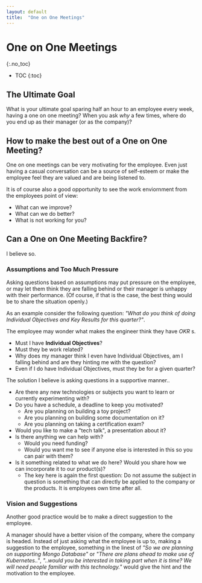 ```yaml
---
layout: default
title:  "One on One Meetings"
---
```


# One on One Meetings
{:.no_toc}

* TOC
{:toc}

## The Ultimate Goal
What is your ultimate goal sparing half an hour to an employee every week, having a one on one meeting? When you ask _why_ a few times, where do you end up as their manager (or as the company)?

## How to make the best out of a One on One Meeting?
One on one meetings can be very motivating for the employee. Even just having a casual conversation can be a source of self-esteem or make the employee feel they are valued and are being listened to.

It is of course also a good opportunity to see the work enviornment from the employees point of view:

- What can we improve?
- What can we do better?
- What is not working for you?

## Can a One on One Meeting Backfire?
I believe so. 

### Assumptions and Too Much Pressure
Asking questions based on assumptions may put pressure on the employee, or may let them think they are falling behind or their manager is unhappy with their performance. (Of course, if that is the case, the best thing would be to share the situation openly.) 

As an example consider the following question: _"What do you think of doing Individual Objectives and Key Results for this quarter?"_. 

The employee may wonder what makes the engineer think they have _OKR_ s. 

- Must I have __Individual Objectives__? 
- Must they be work related? 
- Why does my manager think I even have Individual Objectives, am I falling behind and are they hinting me with the question?
- Even if I do have Individual Objectives, must they be for a given quarter?

The solution I believe is asking questions in a supportive manner..

- Are there any new technologies or subjects you want to learn or currently experimenting with?
- Do you have a schedule, a deadline to keep you motivated?
  - Are you planning on building a toy project?
  - Are you planning on building some documentation on it?
  - Are you planning on taking a certification exam?
- Would you like to make a "tech talk", a presentation about it?
- Is there anything we can help with? 
  - Would you need funding?
  - Would you want me to see if anyone else is interested in this so you can pair with them?
- Is it something related to what we do here? Would you share how we can incorporate it to our product(s)?
  - The key here is again the first question: Do not assume the subject in question is something that can directly be applied to the company or the products. It is employees own time after all.

### Vision and Suggestions
Another good practice would be to make a direct suggestion to the employee.

A manager should have a better vision of the company, where the company is headed. Instead of just asking what the employee is up to, making a suggestion to the employee, something in the linest of _"So we are planning on supporting Mongo Database"_ or _"There are plans ahead to make use of Kubernetes.."_, _"..would you be interested in taking part when it is time? We will need people familiar with this technology."_ would give the hint and the motivation to the employee.